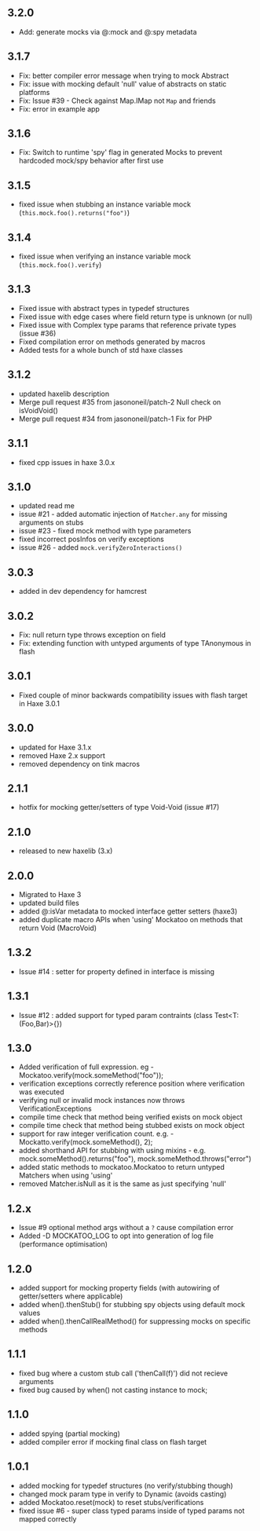 ## 3.2.0

- Add: generate mocks via @:mock and @:spy metadata

## 3.1.7

- Fix: better compiler error message when trying to mock Abstract
- Fix: issue with mocking default 'null' value of abstracts on static platforms
- Fix: Issue #39 - Check against Map.IMap not `Map` and friends
- Fix: error in example app

## 3.1.6

- Fix: Switch to runtime 'spy' flag in generated Mocks to prevent hardcoded mock/spy behavior after first use

## 3.1.5

- fixed issue when stubbing an instance variable mock (`this.mock.foo().returns("foo")`)

## 3.1.4

- fixed issue when verifying an instance variable mock (`this.mock.foo().verify`)

## 3.1.3

- Fixed issue with abstract types in typedef structures
- Fixed issue with edge cases where field return type is unknown (or null)
- Fixed issue with Complex type params that reference private types (issue #36)
- Fixed compilation error on methods generated by macros
- Added tests for a whole bunch of std haxe classes

## 3.1.2

- updated haxelib description
- Merge pull request #35 from jasononeil/patch-2 Null check on isVoidVoid()
- Merge pull request #34 from jasononeil/patch-1 Fix for PHP

## 3.1.1

- fixed cpp issues in haxe 3.0.x

## 3.1.0

- updated read me
- issue #21 - added automatic injection of `Matcher.any` for missing arguments on stubs
- issue #23 - fixed mock method with type parameters
- fixed incorrect posInfos on verify exceptions
- issue #26 - added `mock.verifyZeroInteractions()`

## 3.0.3

- added in dev dependency for hamcrest

## 3.0.2

- Fix: null return type throws exception on field
- Fix: extending function with untyped arguments of type TAnonymous in flash

## 3.0.1

- Fixed couple of minor backwards compatibility issues with flash target in Haxe 3.0.1

## 3.0.0

- updated for Haxe 3.1.x
- removed Haxe 2.x support
- removed dependency on tink macros

## 2.1.1

- hotfix for mocking getter/setters of type Void-Void (issue #17)

## 2.1.0

- released to new haxelib (3.x)


## 2.0.0

- Migrated to Haxe 3
- updated build files
- added @:isVar metadata to mocked interface getter setters (haxe3)
- added duplicate macro APIs when 'using' Mockatoo on methods that return Void (MacroVoid)


## 1.3.2

- Issue #14 : setter for property defined in interface is missing
 

## 1.3.1

- Issue #12 : added support for typed param contraints (class Test<T:(Foo,Bar)>{})

## 1.3.0

- Added verification of full expression. eg - Mockatoo.verify(mock.someMethod("foo"));
- verification exceptions correctly reference position where verification was executed
- verifying null or invalid mock instances now throws VerificationExceptions
- compile time check that method being verified exists on mock object
- compile time check that method being stubbed exists on mock object
- support for raw integer verification count. e.g. - Mockatto.verify(mock.someMethod(), 2);
- added shorthand API for stubbing with using mixins - e.g. mock.someMethod().returns("foo"), mock.someMethod.throws("error")
- added static methods to mockatoo.Mockatoo to return untyped Matchers when using 'using'
- removed Matcher.isNull as it is the same as just specifying 'null'

## 1.2.x

- Issue #9 optional method args without a `?` cause compilation error
- Added -D MOCKATOO_LOG to opt into generation of log file (performance optimisation)

## 1.2.0

- added support for mocking property fields (with autowiring of getter/setters where applicable)
- added when().thenStub() for stubbing spy objects using default mock values
- added when().thenCallRealMethod() for suppressing mocks on specific methods

## 1.1.1

- fixed bug where a custom stub call ('thenCall(f)') did not recieve arguments
- fixed bug caused by when() not casting instance to mock;

## 1.1.0

- added spying (partial mocking)
- added compiler error if mocking final class on flash target

## 1.0.1

- added mocking for typedef structures (no verify/stubbing though)
- changed mock param type in verify to Dynamic (avoids casting)
- added Mockatoo.reset(mock) to reset stubs/verifications
- fixed issue #6 - super class typed params inside of typed params not mapped correctly
